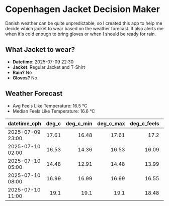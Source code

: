 
# Copenhagen Jacket Decision Maker

Danish weather can be quite unpredictable, so I created this app to help me decide which jacket to wear based on the weather forecast. 
It also alerts me when it's cold enough to bring gloves or when I should be ready for rain.

## What Jacket to wear?

- **Datetime**: 2025-07-09 22:30
- **Jacket**: Regular Jacket and T-Shirt
- **Rain?** No
- **Gloves?** No

## Weather Forecast
- Avg Feels Like Temperature: 16.5 °C
- Median Feels Like Temperature: 16.6 °C

| datetime_cph     |   deg_c |   deg_c_min |   deg_c_max |   deg_c_feels | weather   | wind   | rain   |
|:-----------------|--------:|------------:|------------:|--------------:|:----------|:-------|:-------|
| 2025-07-09 23:00 |   17.61 |       16.48 |       17.61 |         17.2  | Clouds    | Low    | None   |
| 2025-07-10 02:00 |   16.53 |       14.36 |       16.53 |         16.09 | Clouds    | Low    | None   |
| 2025-07-10 05:00 |   14.48 |       12.91 |       14.48 |         13.99 | Clouds    | Low    | None   |
| 2025-07-10 08:00 |   16.99 |       16.99 |       16.99 |         16.55 | Clouds    | Low    | None   |
| 2025-07-10 11:00 |   19.1  |       19.1  |       19.1  |         18.48 | Clear     | Low    | None   |
        